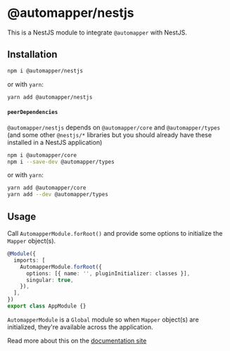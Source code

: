 # @automapper/nestjs

This is a NestJS module to integrate `@automapper` with NestJS.

## Installation

```sh
npm i @automapper/nestjs
```

or with `yarn`:

```sh
yarn add @automapper/nestjs
```

#### `peerDependencies`

`@automapper/nestjs` depends on `@automapper/core` and `@automapper/types` (and some other `@nestjs/*` libraries but you
should already have these installed in a NestJS application)

```sh
npm i @automapper/core
npm i --save-dev @automapper/types
```

or with `yarn`:

```sh
yarn add @automapper/core
yarn add --dev @automapper/types
```

## Usage

Call `AutomapperModule.forRoot()` and provide some options to initialize the `Mapper` object(s).

```ts
@Module({
  imports: [
    AutomapperModule.forRoot({
      options: [{ name: '', pluginInitializer: classes }],
      singular: true,
    }),
  ],
})
export class AppModule {}
```

`AutomapperModule` is a `Global` module so when `Mapper` object(s) are initialized, they're available across the
application.

[comment]: <> (TODO: update docs site)
Read more about this on the [documentation site]()
